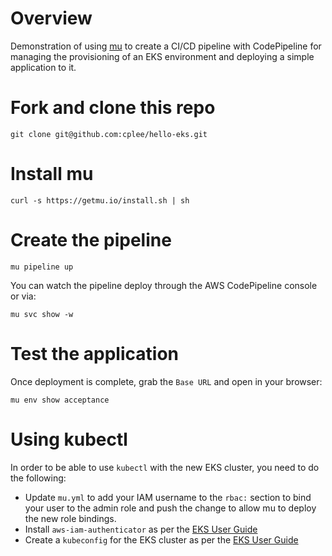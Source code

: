 # Overview
Demonstration of using [mu](https://github.com/stelligent/mu) to create a CI/CD pipeline with CodePipeline for managing the provisioning of an EKS environment and deploying a simple application to it. 

# Fork and clone this repo
```
git clone git@github.com:cplee/hello-eks.git
```

# Install mu
```
curl -s https://getmu.io/install.sh | sh
```

# Create the pipeline
```
mu pipeline up
```

You can watch the pipeline deploy through the AWS CodePipeline console or via:

```
mu svc show -w
```

# Test the application
Once deployment is complete, grab the `Base URL` and open in your browser:

```
mu env show acceptance
```

# Using kubectl
In order to be able to use `kubectl` with the new EKS cluster, you need to do the following:
* Update `mu.yml` to add your IAM username to the `rbac:` section to bind your user to the admin role and push the change to allow mu to deploy the new role bindings.
* Install `aws-iam-authenticator` as per the [EKS User Guide](https://docs.aws.amazon.com/eks/latest/userguide/configure-kubectl.html) 
* Create a `kubeconfig` for the EKS cluster as per the [EKS User Guide](https://docs.aws.amazon.com/eks/latest/userguide/create-kubeconfig.html)
